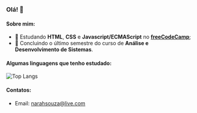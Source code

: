 ### Olá! 👋

#### Sobre mim:

- 🔭 Estudando **HTML**, **CSS** e **Javascript/ECMAScript** no **[freeCodeCamp](https://www.freecodecamp.org/portuguese/narahsouza)**;
- 🌱 Concluindo o último semestre do curso de **Análise e Desenvolvimento de Sistemas**.

#### Algumas linguagens que tenho estudado:
![Top Langs](https://github-readme-stats.vercel.app/api/top-langs/?username=narahsouza&layout=compact)

#### Contatos:

- Email: [narahsouza@live.com](mailto:narahsouza@myyahoo.com)

